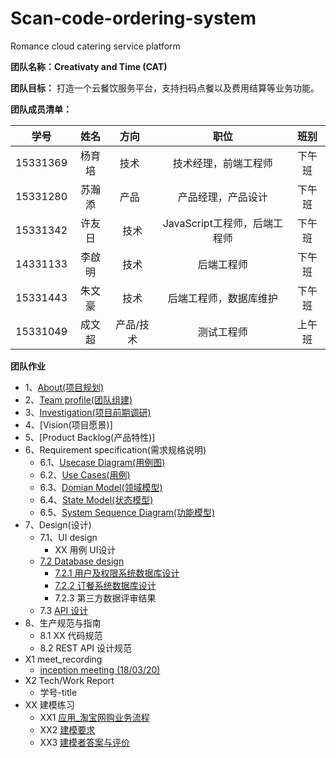 # Scan-code-ordering-system
Romance cloud catering service platform

**团队名称：Creativaty and Time (CAT)**

**团队目标：** 打造一个云餐饮服务平台，支持扫码点餐以及费用结算等业务功能。

**团队成员清单：**

|    学号    |  姓名  |  方向   |         职位          | 班别 |
| :------: | :--: | :---: | :-----------------: | :--------: |
| 15331369 | 杨育培  |  技术   |     技术经理，前端工程师     | 下午班 |
| 15331280 | 苏瀚添  |  产品   |      产品经理，产品设计      | 下午班 |
| 15331342 | 许友日  |  技术   | JavaScript工程师，后端工程师 | 下午班 |
| 14331133 | 李啟明  |  技术   |        后端工程师        | 下午班 |
| 15331443 | 朱文豪  |  技术   |     后端工程师，数据库维护     | 下午班 |
| 15331049 | 成文超  | 产品/技术 |        测试工程师        | 上午班 |

**团队作业**
* 1、[About(项目规划)](https://github.com/SAAD-CAT/Scan-code-ordering-system/blob/master/Documents/project%20planning.md)
* 2、[Team profile(团队组建)](https://github.com/SAAD-CAT/Scan-code-ordering-system/blob/master/Documents/task2_team_profile.md)
* 3、[Investigation(项目前期调研)](https://github.com/SAAD-CAT/Scan-code-ordering-system/blob/master/Documents/product-survey-report.md)
* 4、[Vision(项目愿景)]
* 5、[Product Backlog(产品特性)]
* 6、Requirement specification(需求规格说明)
  * 6.1、[Usecase Diagram(用例图)](https://github.com/SAAD-CAT/Scan-code-ordering-system/blob/master/Documents/task6_usecase_diagram.md)
  * 6.2、[Use Cases(用例)](https://github.com/SAAD-CAT/Scan-code-ordering-system/blob/master/Documents/task6_usecase_diagram.md)
  * 6.3、[Domian Model(领域模型)](https://github.com/SAAD-CAT/Scan-code-ordering-system/blob/master/Documents/task6_domian_model.md)
  * 6.4、[State Model(状态模型)](https://github.com/SAAD-CAT/Scan-code-ordering-system/blob/master/Documents/task6_state_model.md)
  * 6.5、[System Sequence Diagram(功能模型)](https://github.com/SAAD-CAT/Scan-code-ordering-system/blob/master/Documents/task6_System_sequence_diagrams.md)
* 7、Design(设计)
  * 7.1、UI design
    * XX 用例 UI设计
  * [7.2 Database design](https://github.com/SAAD-CAT/Scan-code-ordering-system/blob/master/Documents/task7_database_design.md)
    * [7.2.1 用户及权限系统数据库设计](https://github.com/SAAD-CAT/Scan-code-ordering-system/blob/master/Documents/task7_database_design.md)
    * [7.2.2 订餐系统数据库设计](https://github.com/SAAD-CAT/Scan-code-ordering-system/blob/master/Documents/task7_database_design.md)
    * 7.2.3 第三方数据评审结果
  * 7.3 [API 设计](https://github.com/SAAD-CAT/Scan-code-ordering-system/blob/master/Documents/API%E8%AF%B4%E6%98%8E%E4%B9%A6.md)
* 8、生产规范与指南
  * 8.1 XX 代码规范
  * 8.2 REST API 设计规范
* X1 meet_recording
  * [inception meeting (18/03/20)](https://github.com/SAAD-CAT/Scan-code-ordering-system/blob/master/Documents/meeting-record.md)
* X2 Tech/Work Report
  * 学号-title
* XX 建模练习
  * XX1 [应用_淘宝网购业务流程](https://github.com/SAAD-CAT/Scan-code-ordering-system/blob/master/Documents/lesson9_XX%E5%BB%BA%E6%A8%A1%E7%BB%83%E4%B9%A0/%E8%BD%AF%E4%BB%B6%E6%8F%8F%E8%BF%B0%E6%96%87%E6%A1%A3.pdf)
  * XX2 [建模要求](https://github.com/SAAD-CAT/Scan-code-ordering-system/tree/master/Documents/lesson9_XX%E5%BB%BA%E6%A8%A1%E7%BB%83%E4%B9%A0)
  * XX3 [建模者答案与评价](https://github.com/SAAD-CAT/Scan-code-ordering-system/blob/master/Documents/lesson9_XX建模练习/建模者答案与评价.md)
